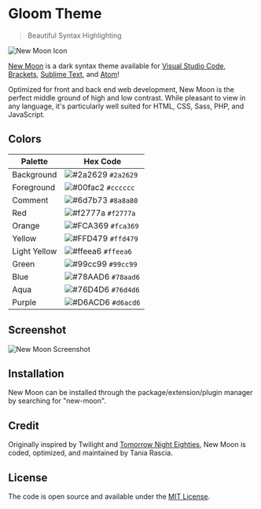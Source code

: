 # Gloom Theme

> Beautiful Syntax Highlighting

![New Moon Icon](https://raw.githubusercontent.com/taniarascia/new-moon/master/images/newmoon.png)

[New Moon](https://taniarascia.github.io/new-moon) is a dark syntax theme available for [Visual Studio Code](https://marketplace.visualstudio.com/items?itemName=taniarascia.new-moon-vscode), [Brackets](https://github.com/taniarascia/new-moon), [Sublime Text](https://packagecontrol.io/packages/New%20Moon%20Color%20Scheme), and [Atom](https://github.atom.io/packages/new-moon-atom-syntax)!

Optimized for front and back end web development, New Moon is the perfect middle ground of high and low contrast. While pleasant to view in any language, it's particularly well suited for HTML, CSS, Sass, PHP, and JavaScript.

## Colors

Palette | Hex Code
--- | ---
Background | ![#2a2629](https://placehold.it/15/2a2629/ffffff?text=+) `#2a2629`
Foreground | ![#00fac2](https://placehold.it/15/cccccc/000000?text=+) `#cccccc`
Comment | ![#6d7b73](https://placehold.it/15/8a8a80/000000?text=+) `#8a8a80`
Red | ![#f2777a](https://placehold.it/15/f2777a/000000?text=+) `#f2777a`
Orange | ![#FCA369](https://placehold.it/15/FCA369/000000?text=+) `#fca369`
Yellow | ![#FFD479](https://placehold.it/15/FFD479/000000?text=+) `#ffd479`
Light Yellow | ![#ffeea6](https://placehold.it/15/FFEEA6/000000?text=+) `#ffeea6`
Green | ![#99cc99](https://placehold.it/15/99cc99/000000?text=+) `#99cc99`
Blue | ![#78AAD6](https://placehold.it/15/78AAD6/000000?text=+) `#78aad6`
Aqua | ![#76D4D6](https://placehold.it/15/76D4D6/000000?text=+) `#76d4d6`
Purple | ![#D6ACD6](https://placehold.it/15/D6ACD6/000000?text=+) `#d6acd6`

## Screenshot

![New Moon Screenshot](https://raw.githubusercontent.com/taniarascia/new-moon/master/images/screenshot-brackets.png)

## Installation

New Moon can be installed through the package/extension/plugin manager by searching for "new-moon".

## Credit

Originally inspired by Twilight and [Tomorrow Night Eighties](https://github.com/chriskempson/tomorrow-theme), New Moon is coded, optimized, and maintained by Tania Rascia.

## License

The code is open source and available under the [MIT License](https://github.com/taniarascia/new-moon/blob/master/LICENSE.md).
